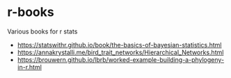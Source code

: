 # r-books
Various books for r stats

- https://statswithr.github.io/book/the-basics-of-bayesian-statistics.html
- https://annakrystalli.me/bird_trait_networks/Hierarchical_Networks.html
- https://brouwern.github.io/lbrb/worked-example-building-a-phylogeny-in-r.html
